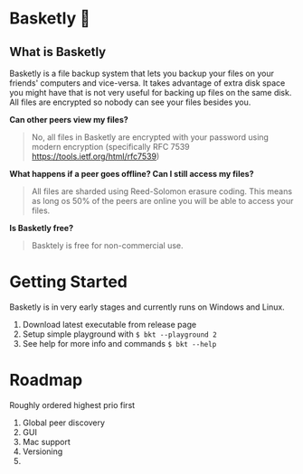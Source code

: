 # Basketly 🧺
## What is Basketly
Basketly is a file backup system that lets you backup your files on your friends' computers and vice-versa.  It takes advantage of extra disk space you might have that is not very useful for backing up files on the same disk.  All files are encrypted so nobody can see your files besides you.

**Can other peers view my files?** 
> No, all files in Basketly are encrypted with your password using modern encryption (specifically RFC 7539 https://tools.ietf.org/html/rfc7539)

**What happens if a peer goes offline? Can I still access my files?**
> All files are sharded using Reed-Solomon erasure coding.  This means as long os 50% of the peers are online you will be able to access your files.

**Is Basketly free?**
> Basktely is free for non-commercial use.

# Getting Started
Basketly is in very early stages and currently runs on Windows and Linux.
1. Download latest executable from release page
1. Setup simple playground with `$ bkt --playground 2`
1. See help for more info and commands `$ bkt --help`


# Roadmap
Roughly ordered highest prio first
1. Global peer discovery
1. GUI
1. Mac support
1. Versioning
1. 

